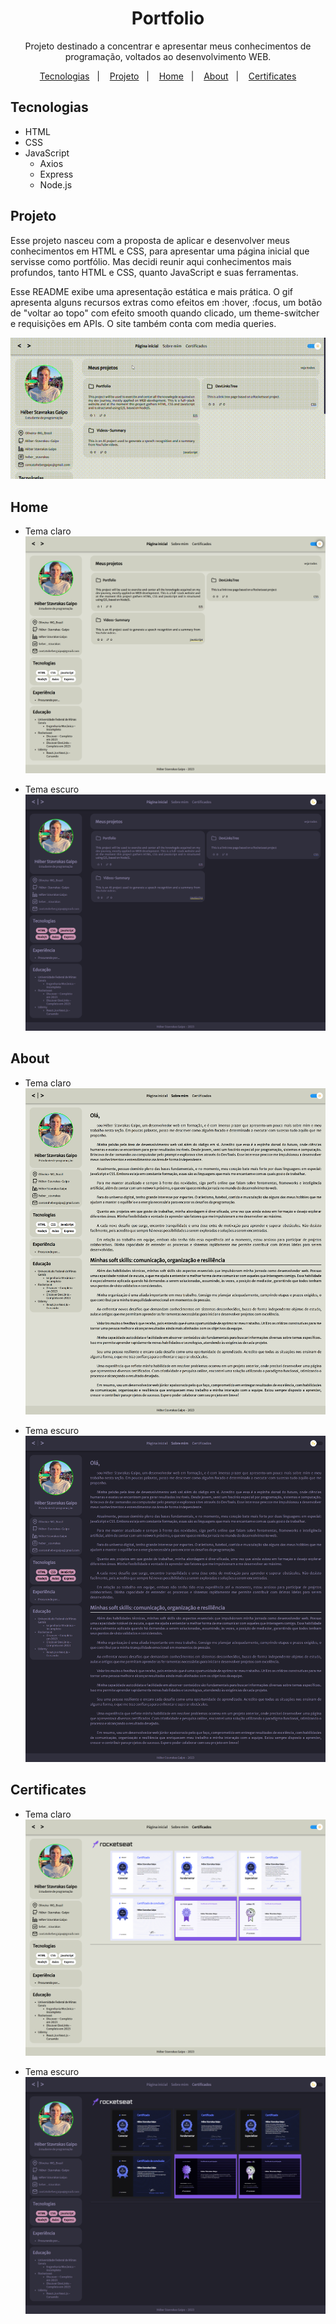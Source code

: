 <h1 align="center">Portfolio</h1>

<p align="center">Projeto destinado a concentrar e apresentar meus conhecimentos de programação, voltados ao desenvolvimento WEB.</p>

<p align="center">
  <a href="#tecnologias">Tecnologias</a>&nbsp;&nbsp;&nbsp;|&nbsp;&nbsp;&nbsp;
  <a href="#projeto">Projeto</a>&nbsp;&nbsp;&nbsp;|&nbsp;&nbsp;&nbsp;
  <a href="#home">Home</a>&nbsp;&nbsp;&nbsp;|&nbsp;&nbsp;&nbsp;
  <a href="#about">About</a>&nbsp;&nbsp;&nbsp;|&nbsp;&nbsp;&nbsp;
  <a href="#certificates">Certificates</a>
</p>

## Tecnologias
- HTML
- CSS
- JavaScript
    - Axios
    - Express
    - Node.js

## Projeto
Esse projeto nasceu com a proposta de aplicar e desenvolver meus conhecimentos em HTML e CSS, para apresentar uma página inicial que servisse como portfólio. Mas decidi reunir aqui conhecimentos mais profundos, tanto HTML e CSS, quanto JavaScript e suas ferramentas.

Esse README exibe uma apresentação estática e mais prática. O gif apresenta alguns recursos extras como efeitos em :hover, :focus, um botão de "voltar ao topo" com efeito smooth quando clicado, um theme-switcher e requisições em APIs. O site também conta com media queries.

![Back_top_button_and_certificates/home_page_hover](./assets/prints/back_to_top_and_hover%2000_00_00-00_00_30.gif)

## Home

- Tema claro
![Página_inicial_tema_claro](./assets/prints/localhost_2023_(laptop_light).png)

- Tema escuro
![Página_inicial_tema_escuro](./assets/prints/localhost_2023_(laptop_default).png)

## About

- Tema claro
![Sobre_mim_tema_escuro](./assets/prints/localhost_2023_about(laptop_light).png)

- Tema escuro
![Sobre_mim_tema_escuro](./assets/prints/localhost_2023_about(laptop_default).png)

## Certificates

- Tema claro
![Certificados_tema_escuro](./assets/prints/localhost_2023_certificates(laptop_light).png)

- Tema escuro
![Certificados_tema_escuro](./assets/prints/localhost_2023_certificates(laptop_default).png)